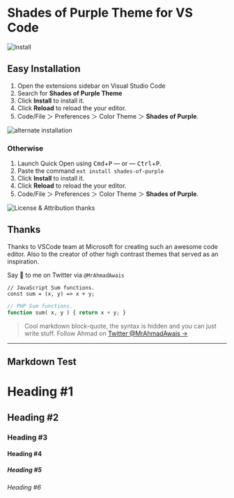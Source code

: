 # Shades of Purple Theme for VS Code

![Install](https://raw.githubusercontent.com/ahmadawais/shades-of-purple-vscode/master/images/2_video_demo.png)

## Easy Installation

1. Open the extensions sidebar on Visual Studio Code
2. Search for **Shades of Purple Theme**
3. Click **Install** to install it.
4. Click **Reload** to reload the your editor.
5. Code/File ＞ Preferences ＞ Color Theme ＞ **Shades of Purple**.

![alternate installation](https://raw.githubusercontent.com/ahmadawais/shades-of-purple-vscode/master/images/5_alternate_installation.png)

### Otherwise

1. Launch Quick Open using <kbd>Cmd</kbd>+<kbd>P</kbd> — or — <kbd>Ctrl</kbd>+<kbd>P</kbd>.
2. Paste the command `ext install shades-of-purple`
3. Click **Install** to install it.
4. Click **Reload** to reload the your editor.
5. Code/File ＞ Preferences ＞ Color Theme ＞ **Shades of Purple**.

![License & Attribution thanks](https://raw.githubusercontent.com/ahmadawais/shades-of-purple-vscode/master/images/12_license.png)

## Thanks

Thanks to VSCode team at Microsoft for creating such an awesome code editor. Also to the creator of other high contrast themes that served as an inspiration.

Say 👋 to me on Twitter via `@MrAhmadAwais`

```JS
// JavaScript Sum functions.
const sum = (x, y) => x + y;
```

```PHP
// PHP Sum functions.
function sum( x, y ) { return x + y; }
```

> Cool markdown block-quote, the syntax is hidden and you can just write stuff.
> Follow Ahmad on [Twitter @MrAhmadAwais →](https://twitter.com/MrAhmadAwais/)

---

## Markdown Test

# Heading #1

## Heading #2

### Heading #3

#### Heading #4

##### Heading #5

###### Heading #6
